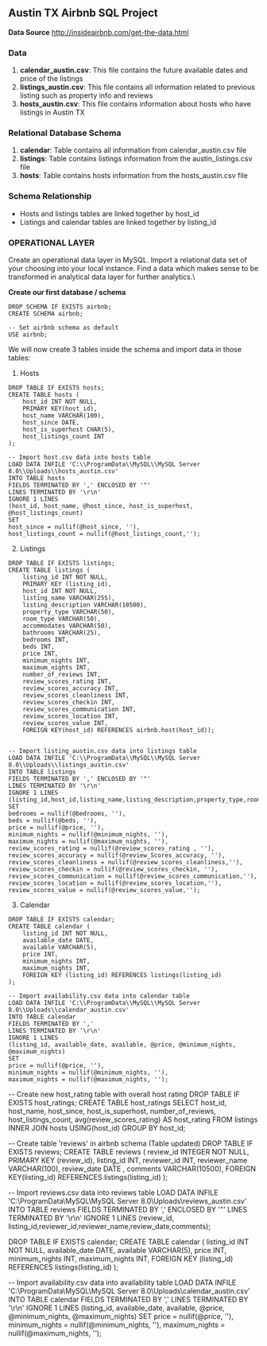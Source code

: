 ## Austin TX Airbnb SQL Project

**Data Source**
http://insideairbnb.com/get-the-data.html

### Data ###

 1. **calendar_austin.csv**: This file contains the future available dates    and price of the listings
 2. **listings_austin.csv**: This file contains all information related to previous listing such as property info and reviews
 3. **hosts_austin.csv**: This file contains information about hosts who have listings in Austin TX

### Relational Database Schema ###

 1. **calendar**: Table contains all information from calendar_austin.csv file
 2. **listings**: Table contains listings information from the austin_listings.csv file
 3. **hosts**: Table contains hosts information from the hosts_austin.csv file

### Schema Relationship ###

 - Hosts and listings tables are linked together by host_id
 - Listings and calendar tables are linked together by listing_id


### OPERATIONAL LAYER ###
Create an operational data layer in MySQL. Import a relational data set of your choosing into your local instance. Find a data which makes sense to be transformed in analytical data layer for further analytics.\
 
**Create our first database / schema**
~~~~
DROP SCHEMA IF EXISTS airbnb;
CREATE SCHEMA airbnb;

-- Set airbnb schema as default
USE airbnb;
~~~~

 We will now create 3 tables inside the schema and import data in those tables:
 
1. Hosts
~~~~
DROP TABLE IF EXISTS hosts;
CREATE TABLE hosts (
    host_id INT NOT NULL,
    PRIMARY KEY(host_id),
    host_name VARCHAR(100),
    host_since DATE,
    host_is_superhost CHAR(5),
    host_listings_count INT
);

-- Import host.csv data into hosts table
LOAD DATA INFILE 'C:\\ProgramData\\MySQL\\MySQL Server 8.0\\Uploads\\hosts_austin.csv' 
INTO TABLE hosts
FIELDS TERMINATED BY ',' ENCLOSED BY '"'
LINES TERMINATED BY '\r\n' 
IGNORE 1 LINES 
(host_id, host_name, @host_since, host_is_superhost, @host_listings_count)
SET
host_since = nullif(@host_since, ''),
host_listings_count = nullif(@host_listings_count,'');
~~~~

2. Listings
~~~~
DROP TABLE IF EXISTS listings;
CREATE TABLE listings (
    listing_id INT NOT NULL,
    PRIMARY KEY (listing_id),
    host_id INT NOT NULL,
    listing_name VARCHAR(255),
    listing_description VARCHAR(10500),
    property_type VARCHAR(50),
    room_type VARCHAR(50),
    accommodates VARCHAR(50),
    bathrooms VARCHAR(25),
    bedrooms INT,
    beds INT,
    price INT,
    minimum_nights INT,
    maximum_nights INT,
    number_of_reviews INT,
    review_scores_rating INT,
    review_scores_accuracy INT,
    review_scores_cleanliness INT,
    review_scores_checkin INT,
    review_scores_communication INT,
    review_scores_location INT,
    review_scores_value INT,
    FOREIGN KEY(host_id) REFERENCES airbnb.host(host_id));
    
    
-- Import listing_austin.csv data into listings table
LOAD DATA INFILE 'C:\\ProgramData\\MySQL\\MySQL Server 8.0\\Uploads\\listings_austin.csv' 
INTO TABLE listings
FIELDS TERMINATED BY ',' ENCLOSED BY '"'
LINES TERMINATED BY '\r\n' 
IGNORE 1 LINES 
(listing_id,host_id,listing_name,listing_description,property_type,room_type,accommodates,bathrooms,@bedrooms,@beds,@price,@minimum_nights,@maximum_nights,number_of_reviews,@review_scores_rating,@review_scores_accuracy,@review_scores_cleanliness,@review_scores_checkin,@review_scores_communication,@review_scores_location,@review_scores_value)
SET
bedrooms = nullif(@bedrooms, ''),
beds = nullif(@beds, ''),
price = nullif(@price, ''),
minimum_nights = nullif(@minimum_nights, ''),
maximum_nights = nullif(@maximum_nights, ''),
review_scores_rating = nullif(@review_scores_rating , ''),
review_scores_accuracy = nullif(@review_Scores_accuracy, ''),
review_scores_cleanliness = nullif(@review_scores_cleanliness,''),
review_scores_checkin = nullif(@review_scores_checkin, ''),
review_scores_communication = nullif(@review_scores_communication,''),
review_scores_location = nullif(@review_scores_location,''),
review_scores_value = nullif(@review_scores_value,'');
~~~~

3. Calendar
~~~~
DROP TABLE IF EXISTS calendar;
CREATE TABLE calendar (
    listing_id INT NOT NULL,
    available_date DATE,
    available VARCHAR(5),
    price INT,
    minimum_nights INT,
    maximum_nights INT,
    FOREIGN KEY (listing_id) REFERENCES listings(listing_id)
);

-- Import availability.csv data into calendar table
LOAD DATA INFILE 'C:\\ProgramData\\MySQL\\MySQL Server 8.0\\Uploads\\calendar_austin.csv' 
INTO TABLE calendar
FIELDS TERMINATED BY ','
LINES TERMINATED BY '\r\n' 
IGNORE 1 LINES 
(listing_id, available_date, available, @price, @minimum_nights, @maximum_nights)
SET
price = nullif(@price, ''),
minimum_nights = nullif(@minimum_nights, ''),
maximum_nights = nullif(@maximum_nights, '');
~~~~


-- Create new host_rating table with overall host rating
DROP TABLE IF EXISTS host_ratings;
CREATE TABLE host_ratings
SELECT host_id,
host_name,
host_since,
host_is_superhost,
number_of_reviews,
host_listings_count,
avg(review_scores_rating) AS host_rating
FROM listings
INNER JOIN hosts
USING(host_id)
GROUP BY host_id;

-- Create table 'reviews' in airbnb schema (Table updated)
DROP TABLE IF EXISTS reviews;
CREATE TABLE reviews (
    review_id INTEGER NOT NULL,
    PRIMARY KEY (review_id),
    listing_id INT,
    reviewer_id INT,
    reviewer_name VARCHAR(100),
    review_date DATE ,
    comments VARCHAR(10500),
	FOREIGN KEY(listing_id) REFERENCES listings(listing_id)
);

-- Import reviews.csv data into reviews table
LOAD DATA INFILE 'C:\\ProgramData\\MySQL\\MySQL Server 8.0\\Uploads\\reviews_austin.csv' 
INTO TABLE reviews
FIELDS TERMINATED BY ',' ENCLOSED BY '"'
LINES TERMINATED BY '\r\n' 
IGNORE 1 LINES 
(review_id, listing_id,reviewer_id,reviewer_name,review_date,comments);


DROP TABLE IF EXISTS calendar;
CREATE TABLE calendar (
    listing_id INT NOT NULL,
    available_date DATE,
    available VARCHAR(5),
    price INT,
    minimum_nights INT,
    maximum_nights INT,
    FOREIGN KEY (listing_id) REFERENCES listings(listing_id)
);

-- Import availability.csv data into availability table
LOAD DATA INFILE 'C:\\ProgramData\\MySQL\\MySQL Server 8.0\\Uploads\\calendar_austin.csv' 
INTO TABLE calendar
FIELDS TERMINATED BY ','
LINES TERMINATED BY '\r\n' 
IGNORE 1 LINES 
(listing_id, available_date, available, @price, @minimum_nights, @maximum_nights)
SET
price = nullif(@price, ''),
minimum_nights = nullif(@minimum_nights, ''),
maximum_nights = nullif(@maximum_nights, '');
~~~~
